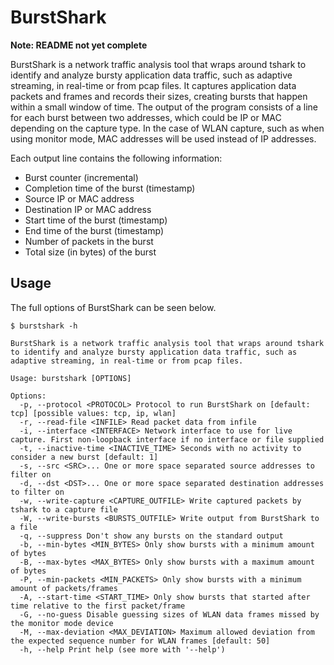 # BurstShark

**Note: README not yet complete**

BurstShark is a network traffic analysis tool that wraps around tshark to identify and analyze bursty application data traffic, such as adaptive streaming, in real-time or from pcap files. It captures application data packets and frames and records their sizes, creating bursts that happen within a small window of time. The output of the program consists of a line for each burst between two addresses, which could be IP or MAC depending on the capture type. In the case of WLAN capture, such as when using monitor mode, MAC addresses will be used instead of IP addresses.

Each output line contains the following information:

* Burst counter (incremental)
* Completion time of the burst (timestamp)
* Source IP or MAC address
* Destination IP or MAC address
* Start time of the burst (timestamp)
* End time of the burst (timestamp)
* Number of packets in the burst
* Total size (in bytes) of the burst

## Usage
The full options of BurstShark can be seen below.

```
$ burstshark -h

BurstShark is a network traffic analysis tool that wraps around tshark to identify and analyze bursty application data traffic, such as adaptive streaming, in real-time or from pcap files.

Usage: burstshark [OPTIONS]

Options:
  -p, --protocol <PROTOCOL> Protocol to run BurstShark on [default: tcp] [possible values: tcp, ip, wlan]
  -r, --read-file <INFILE> Read packet data from infile
  -i, --interface <INTERFACE> Network interface to use for live capture. First non-loopback interface if no interface or file supplied
  -t, --inactive-time <INACTIVE_TIME> Seconds with no activity to consider a new burst [default: 1]
  -s, --src <SRC>... One or more space separated source addresses to filter on
  -d, --dst <DST>... One or more space separated destination addresses to filter on
  -w, --write-capture <CAPTURE_OUTFILE> Write captured packets by tshark to a capture file
  -W, --write-bursts <BURSTS_OUTFILE> Write output from BurstShark to a file
  -q, --suppress Don't show any bursts on the standard output
  -b, --min-bytes <MIN_BYTES> Only show bursts with a minimum amount of bytes
  -B, --max-bytes <MAX_BYTES> Only show bursts with a maximum amount of bytes
  -P, --min-packets <MIN_PACKETS> Only show bursts with a minimum amount of packets/frames
  -A, --start-time <START_TIME> Only show bursts that started after time relative to the first packet/frame
  -G, --no-guess Disable guessing sizes of WLAN data frames missed by the monitor mode device
  -M, --max-deviation <MAX_DEVIATION> Maximum allowed deviation from the expected sequence number for WLAN frames [default: 50]
  -h, --help Print help (see more with '--help')
```
